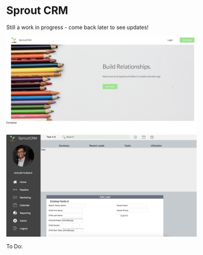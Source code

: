 # Sprout CRM

Still a work in progress - come back later to see updates!

<img src="a.png">
<img src="b.png">

To Do:

